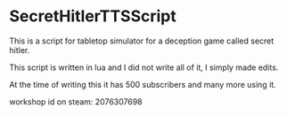 # SecretHitlerTTSScript
This is a script for tabletop simulator for a deception game called secret hitler. 

This script is written in lua and I did not write all of it, I simply made edits. 

At the time of writing this it has 500 subscribers and many more using it.

workshop id on steam: 2076307698
